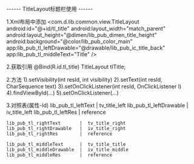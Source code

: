 ------ TitleLayout标题栏使用 ------

1.Xml布局中添加
    <com.d.lib.common.view.TitleLayout
        android:id="@+id/tl_title"
        android:layout_width="match_parent"
        android:layout_height="@dimen/lib_pub_dimen_title_height"
        android:background="@color/lib_pub_color_main"
        app:lib_pub_tl_leftDrawable="@drawable/lib_pub_ic_title_back"
        app:lib_pub_tl_middleText="Title" />

2.获取引用
    @Bind(R.id.tl_title)
    TitleLayout tlTitle;

2.方法
    1).setVisibility(int resId, int visibility)
    2).setText(int resId, CharSequence text)
    3).setOnClickListener(int resId, OnClickListener l)
    4).findViewById(...)
    5).setOnClickListener(...)

3.对照表(属性-Id)
    lib_pub_tl_leftText        |  tv_title_left
    lib_pub_tl_leftDrawable    |  iv_title_left
    lib_pub_tl_leftRes         |  reference

    lib_pub_tl_rightText       |  tv_title_right
    lib_pub_tl_rightDrawable   |  iv_title_right
    lib_pub_tl_rightRes        |  reference

    lib_pub_tl_middleText      |  tv_title_title
    lib_pub_tl_middleDrawable  |  iv_title_middle
    lib_pub_tl_middleRes       |  reference
